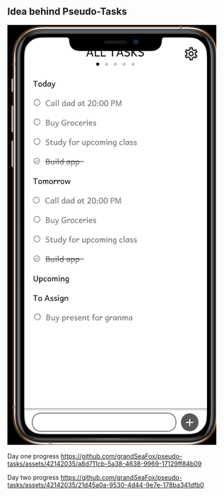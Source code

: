 ## Idea behind Pseudo-Tasks

![img.png](img.png)



Day one progress
https://github.com/grandSeaFox/pseudo-tasks/assets/42142035/a8d711cb-5a38-4638-9969-17129ff84b09

Day two progress
https://github.com/grandSeaFox/pseudo-tasks/assets/42142035/21d45a0a-9530-4d44-9e7e-178ba341dfb0

